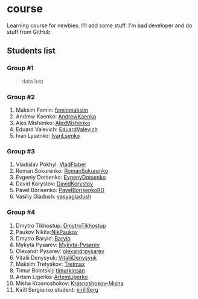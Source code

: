 # course

Learning course for newbies. I'll add some stuff. I'm bad developer and do stuff from GitHub

## Students list

### Group #1

> data lost

### Group #2

1. Maksim Fomin: [fominmaksim](https://github.com/fominmaksim)
2. Andrew Kaenko: [AndrewKaenko](https://github.com/AndrewKaenko)
3. Alex Mishenko: [AlexMishenko](https://github.com/AlexMishenko)
4. Eduard Valevich: [EduardValevich](https://github.com/EduardValevich)
5. Ivan Lysenko: [IvanLsenko](https://github.com/IvanLsenko)

### Group #3

1. Vladislav Pokhyl: [VladFlaber](https://github.com/VladFlaber)
2. Roman Sokurenko: [RomanSokurenko](https://github.com/RomanSokurenko)
3. Evgeniy Dotsenko: [EvgenyDotsenko](https://github.com/EvgenyDotsenko)
4. David Korystov: [DavidKorystov](https://github.com/DavidKorystov)
5. Pavel Borisenko: [PavelBorisenkoRD](https://github.com/PavelBorisenkoRD)
6. Vasiliy Gladush: [vasyagladush](https://github.com/vasyagladush)

### Group #4

1. Dmytro Tikhostup: [DmytroTikhostup](https://github.com/DmytroTikhostup)
2. Paukov Nikita:[NikPaukov](https://github.com/NikPaukov)
3. Dmytro Barylo: [Barylo](https://github.com/Barylo)
4. Mykyta Pysarev: [Mykyta-Pysarev](https://github.com/Mykyta-Pysarev)
5. Olexandr Pysarev: [olexandrpysarev](https://github.com/olexandrpysarev)
6. Vitalii Denysyuk: [VitaliiDenysyuk](https://github.com/VitaliiDenysyuk)
7. Maksim Tretyakov: [Tretmax](https://github.com/Tretmax)
8. Timur Bolotskij: [timurkinsan](https://github.com/timurkinsan)
9. Artem Ligerko: [ArtemLigerko](https://github.com/ArtemLigerko)
10. Misha Krasnoshokov: [Krasnoshokov-Misha](https://github.com/Krasnoshokov-Misha)
11. Kirill Sergienko student: [kirillSerg](https://github.com/KirillSerg)
